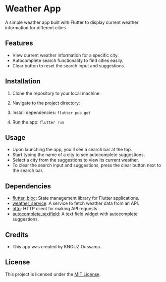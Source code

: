 # Weather App

A simple weather app built with Flutter to display current weather information for different cities.

## Features

- View current weather information for a specific city.
- Autocomplete search functionality to find cities easily.
- Clear button to reset the search input and suggestions.

## Installation

1. Clone the repository to your local machine:


2. Navigate to the project directory:


3. Install dependencies:
    ``` flutter pub get ```

4. Run the app: 
    ``` flutter run ```



## Usage

- Upon launching the app, you'll see a search bar at the top.
- Start typing the name of a city to see autocomplete suggestions.
- Select a city from the suggestions to view its current weather.
- To clear the search input and suggestions, press the clear button next to the search bar.

## Dependencies

- [flutter_bloc](https://pub.dev/packages/flutter_bloc): State management library for Flutter applications.
- [weather_service](https://pub.dev/packages/weather_service): A service to fetch weather data from an API.
- [http](https://pub.dev/packages/http): HTTP client for making API requests.
- [autocomplete_textfield](https://pub.dev/packages/autocomplete_textfield): A text field widget with autocomplete suggestions.

## Credits

- This app was created by KNOUZ Oussama.

## License

This project is licensed under the [MIT License](LICENSE).
